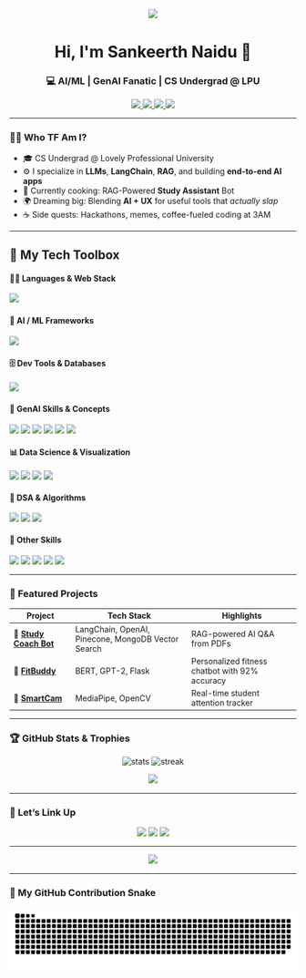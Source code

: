 <!-- Hero Banner -->
<p align="center">
  <img src="https://readme-typing-svg.demolab.com?font=Fira+Code&weight=500&duration=4000&pause=1000&color=36BCF7&center=true&vCenter=true&width=600&lines=Hey+there!+I'm+Sankeerth+Naidu+%F0%9F%91%8B;GenAI+%7C+ML+Enthusiast+%7C+CS+Undergrad+%40+LPU;I+build+cool+AI+tools+for+real+world+chaos!" />
</p>

<h1 align="center">Hi, I'm <strong>Sankeerth Naidu</strong> 👋</h1>
<h3 align="center">💻 AI/ML | GenAI Fanatic | CS Undergrad @ LPU</h3>

<p align="center">
  <a href="https://github.com/Sankeerth28">
    <img src="https://img.shields.io/github/followers/Sankeerth28?label=Follow&style=social" />
  </a>
  <a href="https://linkedin.com/in/lucky-luc28">
    <img src="https://img.shields.io/badge/LinkedIn-%230077B5?style=flat&logo=linkedin&logoColor=white" />
  </a>
  <a href="mailto:sankeerth2004@gmail.com">
    <img src="https://img.shields.io/badge/Gmail-D14836?style=flat&logo=gmail&logoColor=white" />
  </a>
  <img src="https://komarev.com/ghpvc/?username=Sankeerth28&label=Profile+Views&color=blue" />
</p>

---

### 👨‍💻 Who TF Am I?

- 🎓 CS Undergrad @ Lovely Professional University  
- ⚙️ I specialize in **LLMs**, **LangChain**, **RAG**, and building **end-to-end AI apps**  
- 🚧 Currently cooking: RAG-Powered **Study Assistant** Bot  
- 🌍 Dreaming big: Blending **AI + UX** for useful tools that *actually slap*  
- ☕ Side quests: Hackathons, memes, coffee-fueled coding at 3AM  

---

<h2>💼 My Tech Toolbox</h2>

<!-- Programming Languages & Web -->
<h4>👨‍💻 Languages & Web Stack</h4>
<p align="left">
  <img src="https://skillicons.dev/icons?i=python,cpp,java,js,html,css,react,nodejs&perline=10" />
</p>

<!-- AI/ML Tools -->
<h4>🧠 AI / ML Frameworks</h4>
<p align="left">
  <img src="https://skillicons.dev/icons?i=tensorflow,pytorch,keras,huggingface,sklearn,opencv&perline=10" />
</p>

<!-- Databases & Dev Tools -->
<h4>🗄️ Dev Tools & Databases</h4>
<p align="left">
  <img src="https://skillicons.dev/icons?i=mongodb,mysql,git,github,vscode&perline=10" />
</p>

<!-- GenAI & Concepts -->
<h4>🤖 GenAI Skills & Concepts</h4>
<p align="left">
  <img src="https://img.shields.io/badge/NLP-%23e91e63?style=for-the-badge&logoColor=white" />
  <img src="https://img.shields.io/badge/LLMs-%234B0082?style=for-the-badge&logoColor=white" />
  <img src="https://img.shields.io/badge/XAI-%23009688?style=for-the-badge&logoColor=white" />
  <img src="https://img.shields.io/badge/MongoDB_Vector_Search-%23217e3e?style=for-the-badge&logoColor=white" />
  <img src="https://img.shields.io/badge/RAG_with_MongoDB-%237b1fa2?style=for-the-badge&logoColor=white" />
  <img src="https://img.shields.io/badge/Neural_Networks-%23f44336?style=for-the-badge&logoColor=white" />
</p>

<!-- Data Analytics -->
<h4>📊 Data Science & Visualization</h4>
<p align="left">
  <img src="https://img.shields.io/badge/EDA-%230072c6?style=for-the-badge&logoColor=white" />
  <img src="https://img.shields.io/badge/Power_BI-%23f2c811?style=for-the-badge&logo=powerbi&logoColor=black" />
  <img src="https://img.shields.io/badge/Data_Visualization-%23ff5722?style=for-the-badge&logoColor=white" />
  <img src="https://img.shields.io/badge/Large_Scale_Analysis-%234caf50?style=for-the-badge&logoColor=white" />
</p>

<!-- Algorithms -->
<h4>🧩 DSA & Algorithms</h4>
<p align="left">
  <img src="https://img.shields.io/badge/Algorithms_on_Strings-%23e91e63?style=for-the-badge&logoColor=white" />
  <img src="https://img.shields.io/badge/Approximation_Algorithms-%239c27b0?style=for-the-badge&logoColor=white" />
  <img src="https://img.shields.io/badge/Java_DSA-%23f57c00?style=for-the-badge&logoColor=white" />
</p>

<!-- Other Soft Skills -->
<h4>🧩 Other Skills</h4>
<p align="left">
  <img src="https://img.shields.io/badge/Networking-%23007acc?style=for-the-badge&logo=cloudflare&logoColor=white" />
  <img src="https://img.shields.io/badge/Game_AI-%239900cc?style=for-the-badge&logo=steam&logoColor=white" />
  <img src="https://img.shields.io/badge/Leadership-%23ffd700?style=for-the-badge&logoColor=black" />
  <img src="https://img.shields.io/badge/Photography-%234caf50?style=for-the-badge&logo=canon&logoColor=white" />
  <img src="https://img.shields.io/badge/Accountability-%23ff6f00?style=for-the-badge&logoColor=white" />
</p>


---

### 🚀 Featured Projects

| Project | Tech Stack | Highlights |
|--------|------------|------------|
| 🧠 [**Study Coach Bot**](https://github.com/Sankeerth28/study-coach-bot) | LangChain, OpenAI, Pinecone, MongoDB Vector Search | RAG-powered AI Q&A from PDFs |
| 💪 [**FitBuddy**](https://github.com/Sankeerth28/FitBuddy-ChatBot) | BERT, GPT-2, Flask | Personalized fitness chatbot with 92% accuracy |
| 🎥 [**SmartCam**](https://github.com/Sankeerth28/Classroom-Attention-Monitering-System) | MediaPipe, OpenCV | Real-time student attention tracker |

---

### 🏆 GitHub Stats & Trophies

<p align="center">
  <img src="https://github-readme-stats.vercel.app/api?username=Sankeerth28&show_icons=true&theme=tokyonight" alt="stats" />
  <img src="https://github-readme-streak-stats.herokuapp.com/?user=Sankeerth28&theme=tokyonight" alt="streak" />
</p>

<p align="center">
  <img src="https://github-profile-trophy.vercel.app/?username=Sankeerth28&theme=algolia&no-frame=true&no-bg=true&margin-w=15" />
</p>

---

### 🤝 Let’s Link Up

<p align="center">
  <a href="https://linkedin.com/in/lucky-luc28"><img src="https://img.shields.io/badge/LinkedIn-blue?style=for-the-badge&logo=linkedin&logoColor=white" /></a>
  <a href="mailto:sankeerth2004@gmail.com"><img src="https://img.shields.io/badge/Gmail-red?style=for-the-badge&logo=gmail&logoColor=white" /></a>
  <a href="https://github.com/Sankeerth28"><img src="https://img.shields.io/badge/GitHub-black?style=for-the-badge&logo=github&logoColor=white" /></a>
</p>

---

<p align="center">
  <img src="https://readme-typing-svg.herokuapp.com?font=Fira+Code&weight=500&pause=1200&color=FFD700&center=true&vCenter=true&width=500&lines=Always+building+🛠️;Always+learning+📚;Always+vibin+✨" />
</p>


---

### 🐍 My GitHub Contribution Snake

<p align="center">
  <img src="https://raw.githubusercontent.com/Sankeerth28/snk/output/github-contribution-grid-snake.svg" alt="GitHub Contribution Snake"/>
</p>
